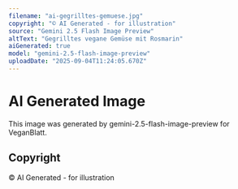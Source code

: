 ```yaml
---
filename: "ai-gegrilltes-gemuese.jpg"
copyright: "© AI Generated - for illustration"
source: "Gemini 2.5 Flash Image Preview"
altText: "Gegrilltes vegane Gemüse mit Rosmarin"
aiGenerated: true
model: "gemini-2.5-flash-image-preview"
uploadDate: "2025-09-04T11:24:05.670Z"
---
```


# AI Generated Image

This image was generated by gemini-2.5-flash-image-preview for VeganBlatt.

## Copyright
© AI Generated - for illustration
